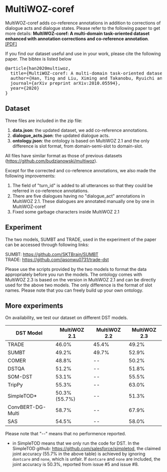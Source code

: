 # MultiWOZ-coref

MultiWOZ-coref adds co-reference annotations in addition to corrections of dialogue acts and dialogue states. Please refer to the following paper to get more details:
**MultiWOZ-coref: A multi-domain task-oriented dataset enhanced with annotation corrections and co-reference annotation**. 
[[PDF]](https://arxiv.org/abs/2010.05594)

If you find our dataset useful and use in your work, please cite the following paper. The bibtex is listed below
<pre>
@article{han2020multiwoz,
  title={MultiWOZ-coref: A multi-domain task-oriented dataset enhanced with annotation corrections and co-reference annotation},
  author={Han, Ting and Liu, Ximing and Takanobu, Ryuichi and Lian, Yixin and Huang, Chongxuan and Peng, Wei and Huang, Minlie},
  journal={arXiv preprint arXiv:2010.05594},
  year={2020}
}
</pre>
## Dataset

Three files are included in the zip file:

1. **data.json**: the updated dataset, we add co-reference annotations.
2. **dialogue_acts.json**: the updated dialogue acts. 
3. **ontology.json**: the ontology is based on MultiWOZ 2.1 and the only difference is slot format, from domain-semi-slot to domain-slot.

All files have similar format as those of previous datasets (https://github.com/budzianowski/multiwoz).

Except for the corrected and co-reference annotations, we also made the following improvements:

1. The field of "turn_id" is added to all utterances so that they could be referred in co-reference annotations.
2. There are five dialogues having no "dialogue_act" annotations in MultiWOZ 2.1. These dialogues are annotated manually one by one in MultiWOZ-coref 
3. Fixed some garbage characters inside MultiWOZ 2.1

## Experiment

The two models, SUMBT and TRADE, used in the experiment of the paper can be accessed through following links:

SUMBT: https://github.com/SKTBrain/SUMBT <br/>
TRADE: https://github.com/jasonwu0731/trade-dst <br/>

Please use the scripts provided by the two models to format the data appropriately before you run the models. The ontology comes with MultiWOZ 2.3 is based on the version in MultiWOZ 2.1 and can be directly used for the above two models. The only difference is the format of slot names. Please note that you can freely build up your own ontology.

## More experiments
On availability, we test our dataset on different DST models.

| DST Model | MultiWOZ 2.1 | MultiWOZ 2.2 | MultiWOZ 2.3 |
| --------- | ------------ | ------------ | ------------ |
| TRADE | 46.0% | 45.4% | 49.2% |
| SUMBT | 49.2% | 49.7% | 52.9% |
| COMER | 48.8% | -- | 50.2% |
| DSTQA | 51.2% | --| 51.8% |
| SOM-DST | 53.1% | -- | 55.5% |
| TripPy | 55.3% |  -- | 63.0% |
| SimpleTOD* | 50.3% (55.7%) | -- | 51.3% |
| ConvBERT-DG-Multi | 58.7% | -- | 67.9% |
| SAS | 54.5% | -- | 58.0% |

Please note that "--" means that no performence reported.
* in SimpleTOD means that we only run the code for DST. In the SimpleTOD github: https://github.com/salesforce/simpletod, the claimed joint accuracy (55.7% in the above table) is achieved by ignoring `dontcare` and `none`, which is unfair. If `dontcare` and `none` are included, the joint accuracy is 50.3%, reported from issue #5 and issue #8.

